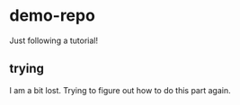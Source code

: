 # demo-repo

Just following a tutorial!


## trying

I am a bit lost. Trying to figure out how to do this part again.